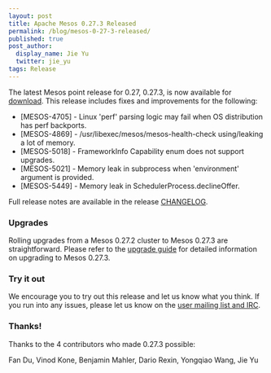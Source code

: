 ```yaml
---
layout: post
title: Apache Mesos 0.27.3 Released
permalink: /blog/mesos-0-27-3-released/
published: true
post_author:
  display_name: Jie Yu
  twitter: jie_yu
tags: Release
---
```


The latest Mesos point release for 0.27, 0.27.3, is now available for
[download](http://mesos.apache.org/downloads). This release includes fixes and
improvements for the following:

* [MESOS-4705] - Linux 'perf' parsing logic may fail when OS distribution has perf backports.
* [MESOS-4869] - /usr/libexec/mesos/mesos-health-check using/leaking a lot of memory.
* [MESOS-5018] - FrameworkInfo Capability enum does not support upgrades.
* [MESOS-5021] - Memory leak in subprocess when 'environment' argument is provided.
* [MESOS-5449] - Memory leak in SchedulerProcess.declineOffer.

Full release notes are available in the release
[CHANGELOG](https://gitbox.apache.org/repos/asf?p=mesos.git;a=blob_plain;f=CHANGELOG;hb=0.27.3).

### Upgrades

Rolling upgrades from a Mesos 0.27.2 cluster to Mesos 0.27.3 are
straightforward. Please refer to the [upgrade
guide](http://mesos.apache.org/documentation/latest/upgrades/) for detailed
information on upgrading to Mesos 0.27.3.

### Try it out

We encourage you to try out this release and let us know what you think.  If you
run into any issues, please let us know on the [user mailing list and
IRC](https://mesos.apache.org/community).

### Thanks!

Thanks to the 4 contributors who made 0.27.3 possible:

Fan Du, Vinod Kone, Benjamin Mahler, Dario Rexin, Yongqiao Wang, Jie Yu
